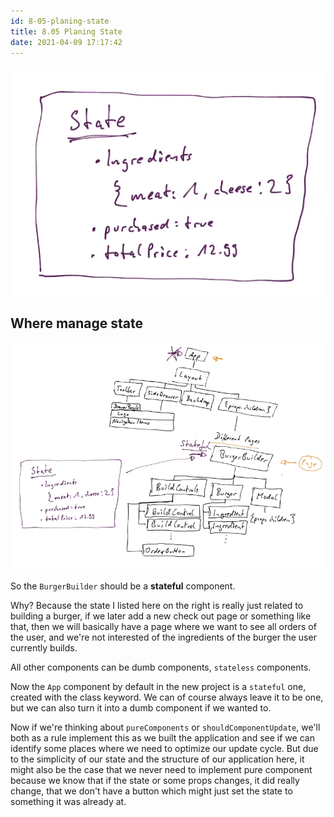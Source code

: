 ```yaml
---
id: 8-05-planing-state
title: 8.05 Planing State
date: 2021-04-09 17:17:42
---
```


![](pdf/state.png)

## Where manage state

![](pdf/manage-state-in-burger-builder.png)

So the `BurgerBuilder` should be a **stateful** component.

Why? Because the state I listed here on the right is really just related to building a burger, if we later add a new check out page or something like that, then we will basically have a page where we want to see all orders of the user, and we're not interested of the ingredients of the burger the user currently builds.

All other components can be dumb components, `stateless` components.

Now the `App` component by default in the new project is a `stateful` one, created with the class keyword. We can of course always leave it to be one, but we can also turn it into a dumb component if we wanted to.

Now if we're thinking about `pureComponents` or `shouldComponentUpdate`, we'll both as a rule implement this as we built the application and see if we can identify some places where we need to optimize our update cycle. But due to the simplicity of our state and the structure of our application here, it might also be the case that we never need to implement pure component because we know that if the state or some props changes, it did really change, that we don't have a button which might just set the state to something it was already at.
